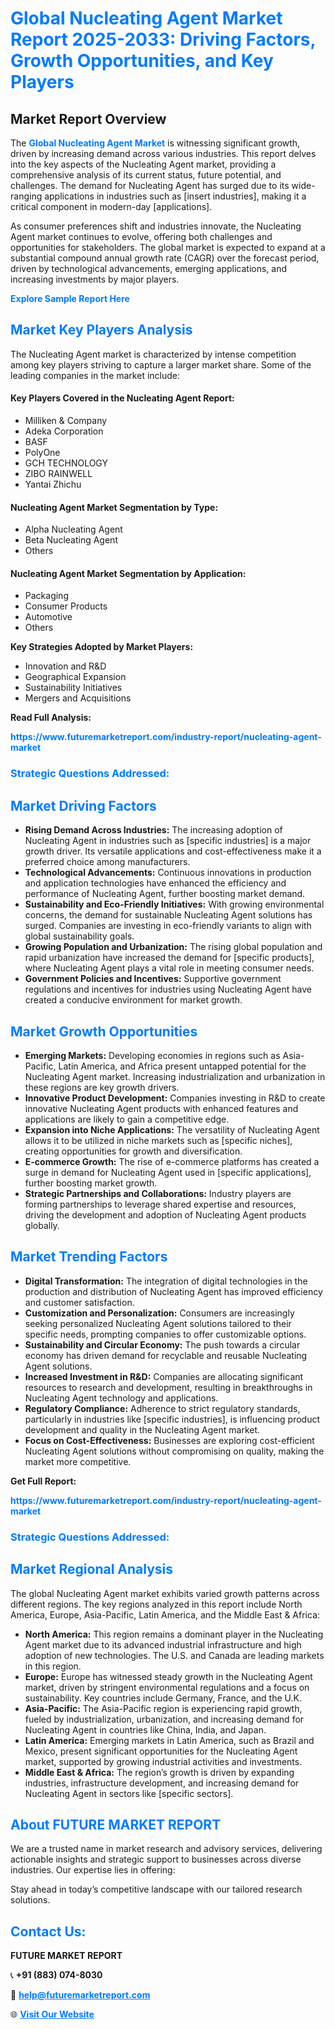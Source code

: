 <h1 style="color: #007BFF;">Global Nucleating Agent Market Report 2025-2033: Driving Factors, Growth Opportunities, and Key Players</h1>

<section id="overview">
<h2>Market Report Overview</h2>
<p>The <a href="https://www.futuremarketreport.com/industry-report/nucleating-agent-market" style="color: #007BFF; text-decoration: none;"><strong>Global Nucleating Agent Market</strong></a> is witnessing significant growth, driven by increasing demand across various industries. This report delves into the key aspects of the Nucleating Agent market, providing a comprehensive analysis of its current status, future potential, and challenges. The demand for Nucleating Agent has surged due to its wide-ranging applications in industries such as [insert industries], making it a critical component in modern-day [applications].</p>
<p>As consumer preferences shift and industries innovate, the Nucleating Agent market continues to evolve, offering both challenges and opportunities for stakeholders. The global market is expected to expand at a substantial compound annual growth rate (CAGR) over the forecast period, driven by technological advancements, emerging applications, and increasing investments by major players.</p>
</section>

<section id="overview">
<p><a href="https://www.futuremarketreport.com/request-sample/reportId=85984" style="color: #007BFF; text-decoration: none;"><strong>Explore Sample Report Here</strong></a></p>
</section>

<section id="key-players">
<h2 style="color: #007BFF;">Market Key Players Analysis</h2>
<p>The Nucleating Agent market is characterized by intense competition among key players striving to capture a larger market share. Some of the leading companies in the market include:</p>
<h4>Key Players Covered in the Nucleating Agent Report:</h4>
<ul><li>Milliken &amp; Company</li><li>Adeka Corporation</li><li>BASF</li><li>PolyOne</li><li>GCH TECHNOLOGY</li><li>ZIBO RAINWELL</li><li>Yantai Zhichu</li></ul>
<h4>Nucleating Agent Market Segmentation by Type:</h4>
<ul><li>Alpha Nucleating Agent</li><li>Beta Nucleating Agent</li><li>Others</li></ul>

<h4>Nucleating Agent Market Segmentation by Application:</h4>
<ul><li>Packaging</li><li>Consumer Products</li><li>Automotive</li><li>Others</li></ul>
<p><strong>Key Strategies Adopted by Market Players:</strong></p>
<ul>
<li>Innovation and R&D</li>
<li>Geographical Expansion</li>
<li>Sustainability Initiatives</li>
<li>Mergers and Acquisitions</li>
</ul>
</section>

<section>
<p><strong>Read Full Analysis: </strong></p><a href="https://www.futuremarketreport.com/industry-report/nucleating-agent-market" style="color: #007BFF; text-decoration: none;"><strong>https://www.futuremarketreport.com/industry-report/nucleating-agent-market</strong></a>
<h3 style="color: #007BFF;">Strategic Questions Addressed:</h3>
</section>

<section id="driving-factors">
<h2 style="color: #007BFF;">Market Driving Factors</h2>
<ul>
<li><strong>Rising Demand Across Industries:</strong> The increasing adoption of Nucleating Agent in industries such as [specific industries] is a major growth driver. Its versatile applications and cost-effectiveness make it a preferred choice among manufacturers.</li>
<li><strong>Technological Advancements:</strong> Continuous innovations in production and application technologies have enhanced the efficiency and performance of Nucleating Agent, further boosting market demand.</li>
<li><strong>Sustainability and Eco-Friendly Initiatives:</strong> With growing environmental concerns, the demand for sustainable Nucleating Agent solutions has surged. Companies are investing in eco-friendly variants to align with global sustainability goals.</li>
<li><strong>Growing Population and Urbanization:</strong> The rising global population and rapid urbanization have increased the demand for [specific products], where Nucleating Agent plays a vital role in meeting consumer needs.</li>
<li><strong>Government Policies and Incentives:</strong> Supportive government regulations and incentives for industries using Nucleating Agent have created a conducive environment for market growth.</li>
</ul>
</section>

<section id="growth-opportunities">
<h2 style="color: #007BFF;">Market Growth Opportunities</h2>
<ul>
<li><strong>Emerging Markets:</strong> Developing economies in regions such as Asia-Pacific, Latin America, and Africa present untapped potential for the Nucleating Agent market. Increasing industrialization and urbanization in these regions are key growth drivers.</li>
<li><strong>Innovative Product Development:</strong> Companies investing in R&D to create innovative Nucleating Agent products with enhanced features and applications are likely to gain a competitive edge.</li>
<li><strong>Expansion into Niche Applications:</strong> The versatility of Nucleating Agent allows it to be utilized in niche markets such as [specific niches], creating opportunities for growth and diversification.</li>
<li><strong>E-commerce Growth:</strong> The rise of e-commerce platforms has created a surge in demand for Nucleating Agent used in [specific applications], further boosting market growth.</li>
<li><strong>Strategic Partnerships and Collaborations:</strong> Industry players are forming partnerships to leverage shared expertise and resources, driving the development and adoption of Nucleating Agent products globally.</li>
</ul>
</section>

<section id="trending-factors">
<h2 style="color: #007BFF;">Market Trending Factors</h2>
<ul>
<li><strong>Digital Transformation:</strong> The integration of digital technologies in the production and distribution of Nucleating Agent has improved efficiency and customer satisfaction.</li>
<li><strong>Customization and Personalization:</strong> Consumers are increasingly seeking personalized Nucleating Agent solutions tailored to their specific needs, prompting companies to offer customizable options.</li>
<li><strong>Sustainability and Circular Economy:</strong> The push towards a circular economy has driven demand for recyclable and reusable Nucleating Agent solutions.</li>
<li><strong>Increased Investment in R&D:</strong> Companies are allocating significant resources to research and development, resulting in breakthroughs in Nucleating Agent technology and applications.</li>
<li><strong>Regulatory Compliance:</strong> Adherence to strict regulatory standards, particularly in industries like [specific industries], is influencing product development and quality in the Nucleating Agent market.</li>
<li><strong>Focus on Cost-Effectiveness:</strong> Businesses are exploring cost-efficient Nucleating Agent solutions without compromising on quality, making the market more competitive.</li>
</ul>
</section>

<section>
<p><strong>Get Full Report: </strong></p><a href="https://www.futuremarketreport.com/industry-report/nucleating-agent-market" style="color: #007BFF; text-decoration: none;"><strong>https://www.futuremarketreport.com/industry-report/nucleating-agent-market</strong></a>
<h3 style="color: #007BFF;">Strategic Questions Addressed:</h3>
</section>


<section id="regional-analysis">
<h2 style="color: #007BFF;">Market Regional Analysis</h2>
<p>The global Nucleating Agent market exhibits varied growth patterns across different regions. The key regions analyzed in this report include North America, Europe, Asia-Pacific, Latin America, and the Middle East & Africa:</p>
<ul>
<li><strong>North America:</strong> This region remains a dominant player in the Nucleating Agent market due to its advanced industrial infrastructure and high adoption of new technologies. The U.S. and Canada are leading markets in this region.</li>
<li><strong>Europe:</strong> Europe has witnessed steady growth in the Nucleating Agent market, driven by stringent environmental regulations and a focus on sustainability. Key countries include Germany, France, and the U.K.</li>
<li><strong>Asia-Pacific:</strong> The Asia-Pacific region is experiencing rapid growth, fueled by industrialization, urbanization, and increasing demand for Nucleating Agent in countries like China, India, and Japan.</li>
<li><strong>Latin America:</strong> Emerging markets in Latin America, such as Brazil and Mexico, present significant opportunities for the Nucleating Agent market, supported by growing industrial activities and investments.</li>
<li><strong>Middle East & Africa:</strong> The region’s growth is driven by expanding industries, infrastructure development, and increasing demand for Nucleating Agent in sectors like [specific sectors].</li>
</ul>
</section>

<footer>
<h2 style="color: #007BFF;">About FUTURE MARKET REPORT</h2>
<p>We are a trusted name in market research and advisory services, delivering actionable insights and strategic support to businesses across diverse industries. Our expertise lies in offering:</p>

<p>Stay ahead in today’s competitive landscape with our tailored research solutions.</p>

<h2 style="color: #007BFF;">Contact Us:</h2>
<p><strong>FUTURE MARKET REPORT</strong></p>
<p>📞 <strong>+91 (883) 074-8030</strong></p>
<p>📧 <strong><a href="mailto:help@futuremarketreport.com" style="color: #007BFF;">help@futuremarketreport.com</a></strong></p>
<p>🌐 <strong><a href="https://www.futuremarketreport.com/" style="color: #007BFF;">Visit Our Website</a></strong></p>
</footer>